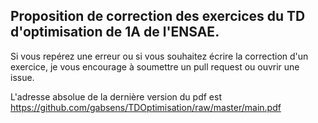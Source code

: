 ## Proposition de correction des exercices du TD d'optimisation de 1A de l'ENSAE.

Si vous repérez une erreur ou si vous souhaitez écrire la correction d'un exercice, je vous encourage à soumettre un pull request ou ouvrir une issue.

L'adresse absolue de la dernière version du pdf est https://github.com/gabsens/TDOptimisation/raw/master/main.pdf

